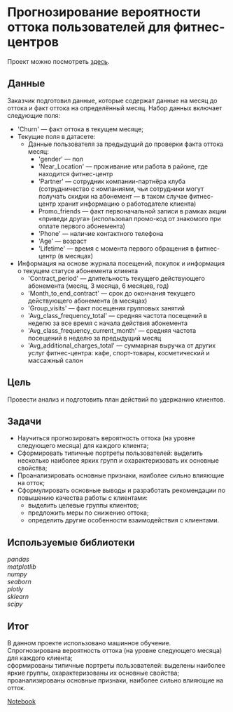 #  Прогнозирование вероятности оттока пользователей для фитнес-центров

Проект можно посмотреть [здесь](https://nbviewer.jupyter.org/github/Alexandr-90/yandex-praktikum-projects/blob/master/gym-churn-prediction/gym-churn-prediction.ipynb).

## Данные

Заказчик подготовил данные, которые содержат данные на месяц до оттока и факт оттока на определённый месяц. Набор данных включает следующие поля:
- 'Churn' — факт оттока в текущем месяце;
- Текущие поля в датасете:
  - Данные пользователя за предыдущий до проверки факта оттока месяц:
    - 'gender' — пол
    - 'Near_Location' — проживание или работа в районе, где находится фитнес-центр
    - 'Partner' — сотрудник компании-партнёра клуба (сотрудничество с компаниями, чьи сотрудники могут получать скидки на абонемент — в таком случае фитнес-центр хранит информацию о работодателе клиента)
    - Promo_friends — факт первоначальной записи в рамках акции «приведи друга» (использовал промо-код от знакомого при оплате первого абонемента)
    - 'Phone' — наличие контактного телефона
    - 'Age' — возраст
    - 'Lifetime' — время с момента первого обращения в фитнес-центр (в месяцах)
- Информация на основе журнала посещений, покупок и информация о текущем статусе абонемента клиента
  - 'Contract_period' — длительность текущего действующего абонемента (месяц, 3 месяца, 6 месяцев, год)
  - 'Month_to_end_contract' — срок до окончания текущего действующего абонемента (в месяцах)
  - 'Group_visits' — факт посещения групповых занятий
  - 'Avg_class_frequency_total' — средняя частота посещений в неделю за все время с начала действия абонемента
  - 'Avg_class_frequency_current_month' — средняя частота посещений в неделю за предыдущий месяц
  - 'Avg_additional_charges_total' — суммарная выручка от других услуг фитнес-центра: кафе, спорт-товары, косметический и массажный салон

## Цель

Провести анализ и подготовить план действий по удержанию клиентов.  

## Задачи

- Научиться прогнозировать вероятность оттока (на уровне следующего месяца) для каждого клиента;
- Сформировать типичные портреты пользователей: выделить несколько наиболее ярких групп и охарактеризовать их основные свойства;
- Проанализировать основные признаки, наиболее сильно влияющие на отток;
- Сформулировать основные выводы и разработать рекомендации по повышению качества работы с клиентами:
  - выделить целевые группы клиентов;
  - предложить меры по снижению оттока;
  - определить другие особенности взаимодействия с клиентами.


## Используемые библиотеки

*pandas  
matplotlib  
numpy  
seaborn  
plotly  
sklearn  
scipy*

## Итог

В данном проекте использовано машинное обучение.  
Спрогнозирована вероятность оттока (на уровне следующего месяца) для каждого клиента;  
сформированы типичные портреты пользователей: выделены наиболее яркие группы, охарактеризованы их основные свойства;  
проанализированы основные признаки, наиболее сильно влияющие на отток.  

[Notebook](https://nbviewer.jupyter.org/github/Alexandr-90/yandex-praktikum-projects/blob/master/gym-churn-prediction/gym-churn-prediction.ipynb)
